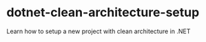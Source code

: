 # dotnet-clean-architecture-setup

Learn how to setup a new project with clean architecture in .NET
